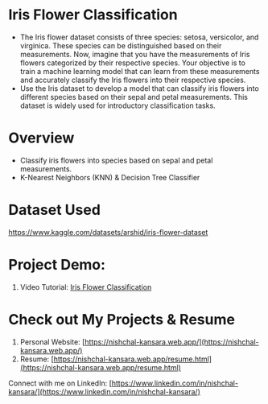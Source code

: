 # Iris Flower Classification
- The Iris flower dataset consists of three species: setosa, versicolor, and virginica. These species can be distinguished based on their measurements. Now, imagine that you have the measurements of Iris flowers categorized by their respective species. Your objective is to train a machine learning model that can learn from these measurements and accurately classify the Iris flowers into their respective species.
- Use the Iris dataset to develop a model that can classify iris flowers into different species based on their sepal and petal measurements. This dataset is widely used for introductory classification tasks.

# Overview
- Classify iris flowers into species based on sepal and petal measurements.
- K-Nearest Neighbors (KNN) & Decision Tree Classifier

# Dataset Used
https://www.kaggle.com/datasets/arshid/iris-flower-dataset

# Project Demo: 
1. Video Tutorial: [Iris Flower Classification]()

# Check out My Projects & Resume
1. Personal Website: [https://nishchal-kansara.web.app/](https://nishchal-kansara.web.app/)
2. Resume: [https://nishchal-kansara.web.app/resume.html](https://nishchal-kansara.web.app/resume.html)

Connect with me on LinkedIn: [https://www.linkedin.com/in/nishchal-kansara/](https://www.linkedin.com/in/nishchal-kansara/)